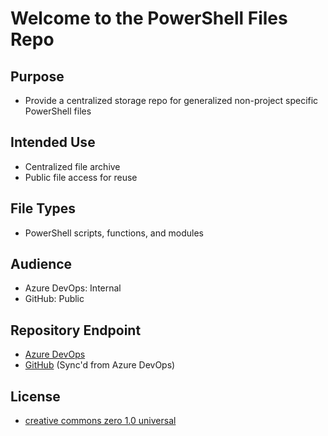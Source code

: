 
# Welcome to the PowerShell Files Repo

## Purpose

  - Provide a centralized storage repo for generalized non-project specific PowerShell files

## Intended Use

  - Centralized file archive
  - Public file access for reuse

## File Types

  - PowerShell scripts, functions, and modules

## Audience

  - Azure DevOps: Internal
  - GitHub: Public

## Repository Endpoint

  - [Azure DevOps](https://dev.azure.com/Azure-Stack/PowerShell%20Scripts)
  - [GitHub](https://github.com/RKauf00/PowerShell-Files.git) (Sync'd from Azure DevOps)

## License

  - [creative commons zero 1.0 universal](https://creativecommons.org/publicdomain/zero/1.0/)